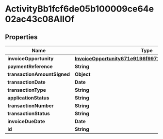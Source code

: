 

# ActivityBb1fcf6de05b100009ce64e02ac43c08AllOf


## Properties

Name | Type | Description | Notes
------------ | ------------- | ------------- | -------------
**invoiceOpportunity** | [**InvoiceOpportunity671e9196f9971000115942211aba00a8**](InvoiceOpportunity671e9196f9971000115942211aba00a8.md) |  |  [optional]
**paymentReference** | **String** |  |  [optional]
**transactionAmountSigned** | **Object** |  |  [optional]
**transactionDate** | **Date** |  |  [optional]
**transactionType** | **String** |  |  [optional]
**applicationStatus** | **String** |  |  [optional]
**transactionNumber** | **String** |  |  [optional]
**transactionStatus** | **String** |  |  [optional]
**invoiceDueDate** | **Date** |  |  [optional]
**id** | **String** |  |  [optional]



